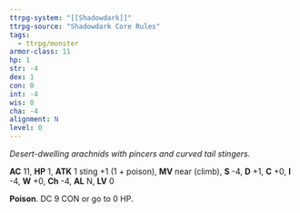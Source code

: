 ```yaml
---
ttrpg-system: "[[Shadowdark]]"
ttrpg-source: "Shadowdark Core Rules"
tags:
  - ttrpg/monster
armor-class: 11
hp: 1
str: -4
dex: 1
con: 0
int: -4
wis: 0
cha: -4
alignment: N
level: 0
---
```


_Desert-dwelling arachnids with pincers and curved tail stingers._

**AC** 11, **HP** 1, **ATK** 1 sting +1 (1 + poison), **MV** near (climb), **S** -4, **D** +1, **C** +0, **I** -4, **W** +0, **Ch** -4, **AL** N, **LV** 0

**Poison**. DC 9 CON or go to 0 HP.


